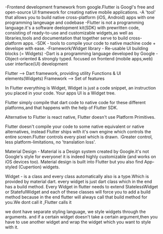 -Frontend development framework from google.Flutter is Googl's free and open-source UI framework for creating native mobile applications.
-A 'tool' that allows you to build native cross-platform (iOS, Android) apps with one programming langeuage and codebase
-Flutter is not a programming language.it's a software deelopment kit(SDK) with prewritten code, consisting of ready-to-use and customizable widgets,as well as libraries,tools and documentation that together serve to build cross-platform apps.
-SDK - tools to compile your code to native machine code + develope with ease.
-Framework/Widget library - Re-usable UI building blocks (= Widgets)
-Dart is a programming language developed by Google - Object-oriented & strongly typed.
focused on frontend (mobile apps,web) user interface(UI) development

Flutter --> Dart framework, providing utility Functions & UI elements(Widgets)
Framework --> Set of features

In Flutter everything is Widget, Widget is just a code snippet, an instruction you placed in your code.
Your apps UI is a Widget tree.

Flutter simply compile that dart code to native code for these different platforms,and that happens with the help of Flutter SDK.

Alternative to Flutter is react native, Flutter doesn't use Platform Primitives.

Flutter doesn't compile your code to some native equivalent or native alternatives, instead Flutter ships with it's own engine which controls the entire screen.Flutter controls every pixel which is drawn. :Greater control, less platform-limitations, no 'translation loss'.

Material Design - Material is a Design system created by Google.it's not Google's style for everyone! it is indeed highly customizable (and works on iOS devices too). Material design is built into Flutter but you also find App-styled (Cupertion) widgets.

Widget - is a class and every class automatically also is a type.Which is provided by material dart. every widget is just dart class which in the end has a build method.
Every Widget in flutter needs to extend StatelessWidget or StatefulWidget and each of these classes will force you to add a build method because in the end flutter will always call that build method for you.We dont call it ,Flutter calls it

we dont have separate styling language, we style widgets through the arguments. and if a certain widget doesn't take a certain argument,then you have to use another widget and wrap the widget which you want to style with it.